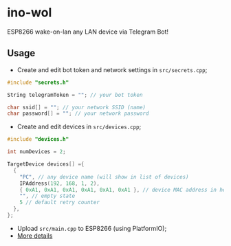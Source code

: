 # ino-wol

ESP8266 wake-on-lan any LAN device via Telegram Bot!

## Usage

- Create and edit bot token and network settings in `src/secrets.cpp`;
```cpp
#include "secrets.h"

String telegramToken = ""; // your bot token

char ssid[] = ""; // your network SSID (name)
char password[] = ""; // your network password
```

- Create and edit devices in `src/devices.cpp`;
```cpp
#include "devices.h"

int numDevices = 2;

TargetDevice devices[] ={
  {
    "PC", // any device name (will show in list of devices)
    IPAddress(192, 168, 1, 2),
    { 0xA1, 0xA1, 0xA1, 0xA1, 0xA1, 0xA1 }, // device MAC address in hex format
    "", // empty state
    5 // default retry counter
  },
};
```

- Upload `src/main.cpp` to ESP8266 (using PlatformIO);
- [More details](https://wildegor.github.io/posts/WOL/)
